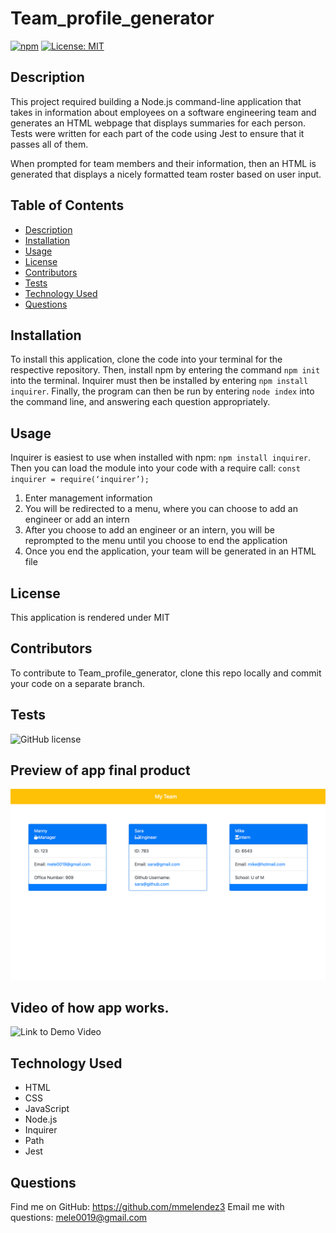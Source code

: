 # Team_profile_generator

  [![npm](https://badge.fury.io/js/inquirer.svg)](http://badge.fury.io/js/inquirer)
  [![License: MIT](https://img.shields.io/badge/License-MIT-yellow.svg)](https://opensource.org/licenses/MIT)

## Description
This project required building a Node.js command-line application that takes in information about employees on a software engineering team and generates an HTML webpage that displays summaries for each person. Tests were written for each part of the code using Jest to ensure that it passes all of them.

When prompted for team members and their information, then an HTML is generated that displays a nicely formatted team roster based on user input.

## Table of Contents
- [Description](#description)
- [Installation](#installation)
- [Usage](#usage)
- [License](#license)
- [Contributors](#contributors)
- [Tests](#tests)
- [Technology Used](#technology-used)
- [Questions](#questions)

## Installation

To install this application, clone the code into your terminal for the respective repository. Then, install npm by entering the command ```npm init```  into the terminal. Inquirer must then be installed by entering ```npm install inquirer```. Finally, the program can then be run by entering ```node index``` into the command line, and answering each question appropriately.


 
## Usage
Inquirer is easiest to use when installed with npm:  ``` npm install inquirer ```. Then you can load the module into your code with a require call: ``` const inquirer = require(‘inquirer’); ```
1. Enter management information
2. You will be redirected to a menu, where you can choose to add an engineer or add an intern
3. After you choose to add an engineer or an intern, you will be reprompted to the menu until you choose to end the application
4. Once you end the application, your team will be generated in an HTML file

## License
This application is rendered under MIT

## Contributors
To contribute to Team_profile_generator, clone this repo locally and commit your code on a separate branch.
  


## Tests
![GitHub license](https://img.shields.io/badge/test-100%25-success)

## Preview of app final product
  ![FINALPRODCUT](./src/images/teamprofilegenerator.png)

  ## Video of how app works.
  
  ![Link to Demo Video](https://drive.google.com/file/d/1jBNJeOLe8xu91te643zi6W-MP_oZWBZ9/view)

## Technology Used
- HTML
- CSS
- JavaScript
- Node.js
- Inquirer
- Path
- Jest

## Questions
Find me on GitHub: https://github.com/mmelendez3
Email me with questions: mele0019@gmail.com
  

